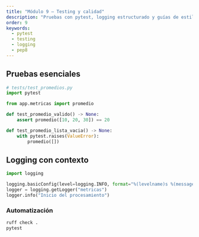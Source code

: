 ```yaml
---
title: "Módulo 9 — Testing y calidad"
description: "Pruebas con pytest, logging estructurado y guías de estilo."
order: 9
keywords:
  - pytest
  - testing
  - logging
  - pep8
---
```


## Pruebas esenciales

```python
# tests/test_promedios.py
import pytest

from app.metricas import promedio

def test_promedio_valido() -> None:
    assert promedio([10, 20, 30]) == 20

def test_promedio_lista_vacia() -> None:
    with pytest.raises(ValueError):
        promedio([])
```

## Logging con contexto

```python
import logging

logging.basicConfig(level=logging.INFO, format="%(levelname)s %(message)s")
logger = logging.getLogger("metricas")
logger.info("Inicio del procesamiento")
```

### Automatización

```bash
ruff check .
pytest
```
